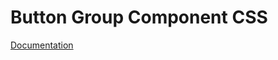 # Button Group Component CSS

[Documentation](https://github.com/ArthurClemens/polythene/tree/master/docs/css.md)

